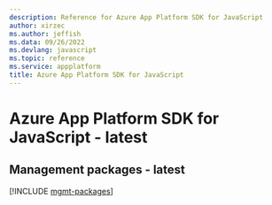 ```yaml
---
description: Reference for Azure App Platform SDK for JavaScript
author: xirzec
ms.author: jeffish
ms.data: 09/26/2022
ms.devlang: javascript
ms.topic: reference
ms.service: appplatform
title: Azure App Platform SDK for JavaScript
---
```

# Azure App Platform SDK for JavaScript - latest

## Management packages - latest
[!INCLUDE [mgmt-packages](app-platform-mgmt-index.md)]